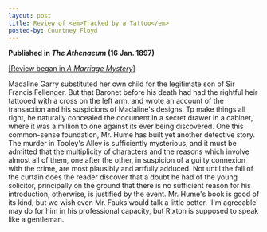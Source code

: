 ```yaml
---
layout: post
title: Review of <em>Tracked by a Tattoo</em>
posted-by: Courtney Floyd
---
```

<strong> Published in <em>The Athenaeum</em> (16 Jan. 1897)</strong>

<a href="/2019-08-28-marriage.md">[Review began in <em>A Marriage Mystery</em>]</a>

Madaline Garry substituted her own child for the legitimate son of Sir Francis Fellenger. But that Baronet before his death
had had the rightful heir tattooed with a cross on the left arm, and wrote an account of the transaction and his suspicions 
of Madaline's designs. Tp make things all right, he naturally concealed the document in a secret drawer in a cabinet, where 
it was a million to one against its ever being discovered. One this common-sense foundation, Mr. Hume has built yet another 
detective story. The murder in Tooley's Alley is sufficiently mysterious, and it must be admitted that the multiplicity of 
characters and the reasons which involve almost all of them, one after the other, in suspicion of a guilty connexion with 
the crime, are most plausibly and artfully adduced. Not until the fall of the curtain does the reader discover that a doubt 
he had of the young solicitor, principally on the ground that there is no sufficient reason for his introduction, otherwise, 
is justified by the event. Mr. Hume's book is good of its kind, but we wish even Mr. Fauks would talk a little better. 
'I'm agreeable' may do for him in his professional capacity, but Rixton is supposed to speak like a gentleman. 
